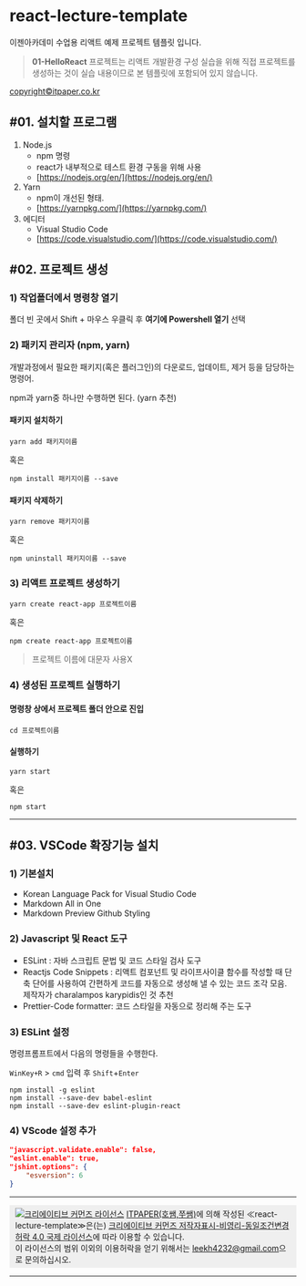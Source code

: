# react-lecture-template

이젠아카데미 수업용 리액트 예제 프로젝트 템플릿 입니다.

> **01-HelloReact** 프로젝트는 리액트 개발환경 구성 실습을 위해 직접 프로젝트를 생성하는 것이 실습 내용이므로 본 템플릿에 포함되어 있지 않습니다.

[copyright&copy;itpaper.co.kr](https://blog.itpaper.co.kr)

## #01. 설치할 프로그램
1. Node.js
   - npm 명령
   - react가 내부적으로 테스트 환경 구동을 위해 사용
   - [https://nodejs.org/en/](https://nodejs.org/en/)
1. Yarn
   - npm이 개선된 형태.
   - [https://yarnpkg.com/](https://yarnpkg.com/)
1. 에디터
   - Visual Studio Code
   - [https://code.visualstudio.com/](https://code.visualstudio.com/)


## #02. 프로젝트 생성

### 1) 작업폴더에서 명령창 열기

폴더 빈 곳에서 Shift + 마우스 우클릭 후 **여기에 Powershell 열기** 선택

### 2) 패키지 관리자 (npm, yarn)

개발과정에서 필요한 패키지(혹은 플러그인)의 다운로드, 업데이트, 제거 등을 담당하는 명령어.

npm과 yarn중 하나만 수행하면 된다. (yarn 추천)

#### 패키지 설치하기
```shell
yarn add 패키지이름
```

혹은

```shell
npm install 패키지이름 --save
```

#### 패키지 삭제하기

```shell
yarn remove 패키지이름
```

혹은

```shell
npm uninstall 패키지이름 --save
```

### 3) 리액트 프로젝트 생성하기

```shell
yarn create react-app 프로젝트이름
```

혹은

```shell
npm create react-app 프로젝트이름
```

> 프로젝트 이름에 대문자 사용X


### 4) 생성된 프로젝트 실행하기

#### 명령창 상에서 프로젝트 폴더 안으로 진입

```shell
cd 프로젝트이름
```

#### 실행하기

```shell
yarn start
```
혹은
```shell
npm start
```

-----------------

## #03. VSCode 확장기능 설치

### 1) 기본설치
- Korean Language Pack for Visual Studio Code
- Markdown All in One
- Markdown Preview Github Styling

### 2) Javascript 및 React 도구
- ESLint : 자바 스크립트 문법 및 코드 스타일 검사 도구
- Reactjs Code Snippets : 리액트 컴포넌트 및 라이프사이클 함수를 작성할 때 단축 단어를 사용하여 간편하게 코드를 자동으로 생성해 낼 수 있는 코드 조각 모음. 제작자가 charalampos karypidis인 것 추천
- Prettier-Code formatter: 코드 스타일을 자동으로 정리해 주는 도구


### 3) ESLint 설정

명령프롬프트에서 다음의 명령들을 수행한다.

`WinKey+R` > `cmd` 입력 후 `Shift`+`Enter`

```shell
npm install -g eslint
npm install --save-dev babel-eslint
npm install --save-dev eslint-plugin-react
```

### 4) VScode 설정 추가

```json
"javascript.validate.enable": false,
"eslint.enable": true,
"jshint.options": {
    "esversion": 6
}
```

----------------------------------

<div style="padding: 5px 10px; background-color: #efefef">
<a rel="license" href="http://creativecommons.org/licenses/by-nc-sa/4.0/" target="_blank"><img alt="크리에이티브 커먼즈 라이선스" style="border-width:0" src="https://i.creativecommons.org/l/by-nc-sa/4.0/88x31.png"></a>
<a xmlns:cc="http://creativecommons.org/ns#" href="https://blog.itpaper.co.kr" target="_blank" property="cc:attributionName" rel="cc:attributionURL">ITPAPER(호쌤,쭈쌤)</a>에 의해 작성된 <span xmlns:dct="http://purl.org/dc/terms/" property="dct:title">≪react-lecture-template≫</span>은(는) <a rel="license" href="http://creativecommons.org/licenses/by-nc-sa/4.0/" target="_blank">크리에이티브 커먼즈 저작자표시-비영리-동일조건변경허락 4.0 국제 라이선스</a>에 따라 이용할 수 있습니다.<br>이 라이선스의 범위 이외의 이용허락을 얻기 위해서는 <a xmlns:cc="http://creativecommons.org/ns#" href="mailto:leekh4232@gmail.com" rel="cc:morePermissions">leekh4232@gmail.com</a>으로 문의하십시오.
</div>

----------------------------------